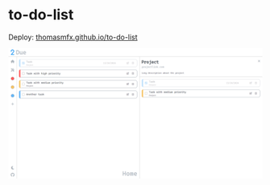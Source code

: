 # to-do-list

Deploy: [thomasmfx.github.io/to-do-list](https://thomasmfx.github.io/to-do-list/)

![Image of project preview](assets/2-due-preview.png)
